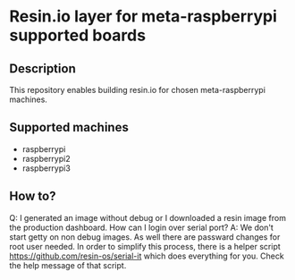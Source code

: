 # Resin.io layer for meta-raspberrypi supported boards

## Description
This repository enables building resin.io for chosen meta-raspberrypi machines.

## Supported machines
* raspberrypi
* raspberrypi2
* raspberrypi3

## How to?

Q: I generated an image without debug or I downloaded a resin image from the production dashboard. How can I login over serial port?
A: We don't start getty on non debug images. As well there are passward changes for root user needed. In order to simplify this process, there is a helper script https://github.com/resin-os/serial-it which does everything for you. Check the help message of that script.
